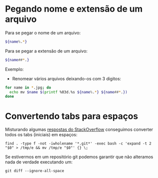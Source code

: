 # Pegando nome e extensão de um arquivo

Para se pegar o nome de um arquivo:

~~~ Bash
${name%.*}
~~~

Para se pegar a extensão de um arquivo:

~~~ Bash
${name##*.}
~~~

Exemplo:

- Renomear vários arquivos deixando-os com 3 digitos:

~~~ Bash
for name in *.jpg; do
  echo mv $name $(printf %03d.%s ${name%.*} ${name##*.})
done
~~~

# Convertendo tabs para espaços

Misturando algumas [respostas do StackOverflow](http://stackoverflow.com/questions/11094383/how-can-i-convert-tabs-to-spaces-in-every-file-of-a-directory) conseguimos converter todos os tabs (iniciais) em espaços:

    find . -type f -not -iwholename '*.git*' -exec bash -c 'expand -t 2 "$0" > /tmp/e && mv /tmp/e "$0"' {} \;

Se estivermos em um repositório git podemos garantir que não alteramos nada de
verdade executando um:

    git diff --ignore-all-space
